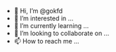 - 👋 Hi, I’m @gokfd
- 👀 I’m interested in ...
- 🌱 I’m currently learning ...
- 💞️ I’m looking to collaborate on ...
- 📫 How to reach me ...

<!---
gokfd/gokfd is a ✨ special ✨ repository because its `README.md` (this file) appears on your GitHub profile.
You can click the Preview link to take a look at your changes.
--->
